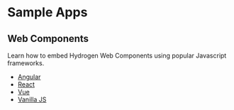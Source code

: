 # Sample Apps

## Web Components

Learn how to embed Hydrogen Web Components using popular Javascript frameworks.

- [Angular](https://github.com/hydrogen-dev/sample-app/tree/master/angular)
- [React](https://github.com/hydrogen-dev/sample-app/tree/master/react)
- [Vue](https://github.com/hydrogen-dev/sample-app/tree/master/vue)
- [Vanilla JS](https://github.com/hydrogen-dev/sample-app/tree/master/vanilla)

